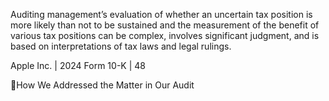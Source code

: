 Auditing management’s evaluation of whether an uncertain tax position is more likely than
not  to  be  sustained  and  the  measurement  of  the  benefit  of  various  tax  positions  can  be
complex, involves significant judgment, and is based on interpretations of tax laws and legal
rulings.

Apple Inc. | 2024 Form 10-K | 48

How We Addressed the
Matter in Our Audit